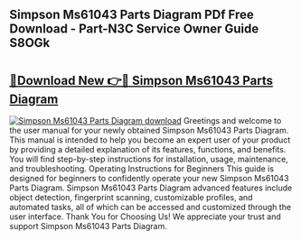 ## Simpson Ms61043 Parts Diagram PDf Free Download - Part-N3C Service Owner Guide S8OGk

# <h2><a href="http://dfrvad.blite.top/?on=Simpson+Ms61043+Parts+Diagram">🔗Download New 👉🔴 Simpson Ms61043 Parts Diagram</a></h2>

[![Simpson Ms61043 Parts Diagram download](https://i.imgur.com/lujVjoI.png)](http://dfrvad.blite.top/?on=Simpson+Ms61043+Parts+Diagram)
Greetings and welcome to the user manual for your newly obtained Simpson Ms61043 Parts Diagram. This manual is intended to help you become an expert user of your product by providing a detailed explanation of its features, functions, and benefits. You will find step-by-step instructions for installation, usage, maintenance, and troubleshooting. Operating Instructions for Beginners This guide is designed for beginners to confidently operate your new Simpson Ms61043 Parts Diagram. Simpson Ms61043 Parts Diagram advanced features include object detection, fingerprint scanning, customizable profiles, and automated tasks, all of which can be accessed and customized through the user interface. Thank You for Choosing Us! We appreciate your trust and support Simpson Ms61043 Parts Diagram.
